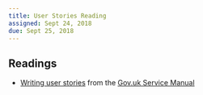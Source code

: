 ```yaml
---
title: User Stories Reading
assigned: Sept 24, 2018
due: Sept 25, 2018
---
```



Readings
--------

- [Writing user stories](https://www.gov.uk/service-manual/agile-delivery/writing-user-stories) from the [Gov.uk Service Manual](https://www.gov.uk/service-manual)

